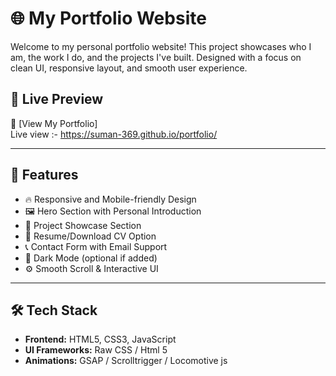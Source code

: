# 🌐 My Portfolio Website

Welcome to my personal portfolio website! This project showcases who I am, the work I do, and the projects I've built. Designed with a focus on clean UI, responsive layout, and smooth user experience.

## 📌 Live Preview

🔗 [View My Portfolio]  
Live view :- https://suman-369.github.io/portfolio/

---

## 📁 Features

- 🔥 Responsive and Mobile-friendly Design
- 🖼️ Hero Section with Personal Introduction
- 💼 Project Showcase Section
- 📃 Resume/Download CV Option
- 📞 Contact Form with Email Support
- 🌙 Dark Mode (optional if added)
- ⚙️ Smooth Scroll & Interactive UI

---

## 🛠️ Tech Stack

- **Frontend:** HTML5, CSS3, JavaScript
- **UI Frameworks:** Raw CSS / Html 5
- **Animations:** GSAP / Scrolltrigger / Locomotive js
